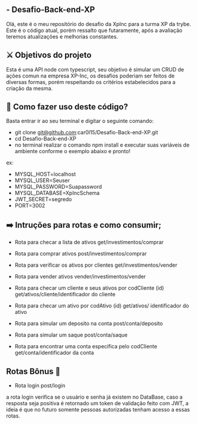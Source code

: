 ## - Desafio-Back-end-XP

Olá, este é o meu repositório do desafio da XpInc para a turma XP da trybe.
Este é o código atual, porém ressalto que futaramente, após a avaliação teremos 
atualizações e melhorias constantes.

## ⚔️  Objetivos do projeto

Esta é uma API node com typescript, seu objetivo é simular um CRUD de ações comun
na empresa XP-Inc, os desafios poderiam ser feitos de diversas formas, porém 
respeitando os critérios estabelecidos para a criação da mesma.

## 🙂 Como fazer uso deste código?

Basta entrar ir ao seu terminal e digitar o seguinte comando:

- git clone git@github.com:car0l15/Desafio-Back-end-XP.git
- cd Desafio-Back-end-XP
- no terminal realizar o comando npm install e executar suas variáveis de ambiente
conforme o exemplo abaixo e pronto!

ex: 
- MYSQL_HOST=localhost
- MYSQL_USER=Seuser
- MYSQL_PASSWORD=Suapassword
- MYSQL_DATABASE=XpIncSchema
- JWT_SECRET=segredo
- PORT=3002

## ➡️  Intruções para rotas e como consumir;

- Rota para checar a lista de ativos 
get/investimentos/comprar

- Rota para comprar ativos
post/investimentos/comprar

- Rota para verificar os ativos por clientes
get/investimentos/vender

- Rota para vender ativos
vender/investimentos/vender

- Rota para checar um cliente e seus ativos por codCliente (id)
get/ativos/cliente/identificador do cliente

- Rota para checar um ativo por codAtivo (id)
get/ativos/ identificador do ativo

- Rota para simular um deposito na conta
post/conta/deposito

- Rota para simular um saque
post/conta/saque

- Rota para encontrar uma conta especifica pelo codCliente
get/conta/identificador da conta

## Rotas Bônus 🚀

- Rota login
post/login

a rota login verifica se o usuário e senha já existem no DataBase,
caso a resposta seja positiva é retornado um token de validação feito
com JWT, a ideia é que no futuro somente pessoas autorizadas tenham
acesso a essas rotas.
